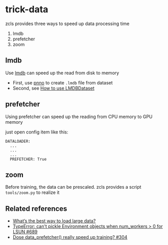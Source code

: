 
# trick-data

zcls provides three ways to speed up data processing time

1. lmdb
2. prefetcher
3. zoom

## lmdb

Use [lmdb](https://github.com/jnwatson/py-lmdb/) can speed up the read from disk to memory

* First, use [pnno](https://github.com/zjykzj/pnno) to create `.lmdb` file from dataset 
* Second, see [How to use LMDBDataset](./custom-datasets.md)

## prefetcher

Using prefetcher can speed up the reading from CPU memory to GPU memory

just open config item like this:

```
DATALOADER:
  ...
  ...
  ...
  PREFETCHER: True
```

## zoom

Before training, the data can be prescaled. zcls provides a script `tools/zoom.py` to realize it

## Related references

* [What’s the best way to load large data?](https://discuss.pytorch.org/t/whats-the-best-way-to-load-large-data/2977)
* [TypeError: can't pickle Environment objects when num_workers > 0 for LSUN #689](https://github.com/pytorch/vision/issues/689)
* [Dose data_prefetcher() really speed up training? #304](https://github.com/NVIDIA/apex/issues/304)